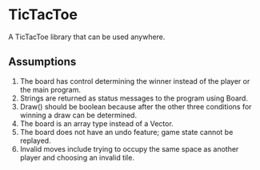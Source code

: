 # TicTacToe
A TicTacToe library that can be used anywhere.

## Assumptions

1. The board has control determining the winner instead of the player or the main program. 
2. Strings are returned as status messages to the program using Board. 
3. Draw() should be boolean because after the other three conditions for winning a draw can be determined. 
4. The board is an array type instead of a Vector. 
5. The board does not have an undo feature; game state cannot be replayed. 
6. Invalid moves include trying to occupy the same space as another player and choosing an invalid tile.
